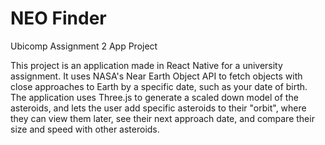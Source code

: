 # NEO Finder
Ubicomp Assignment 2 App Project

This project is an application made in React Native for a university assignment. It uses NASA's Near Earth Object API to fetch objects with close approaches to Earth by a specific date, such as your date of birth. The application uses Three.js to generate a scaled down model of the asteroids, and lets the user add specific asteroids to their "orbit", where they can view them later, see their next approach date, and compare their size and speed with other asteroids.
